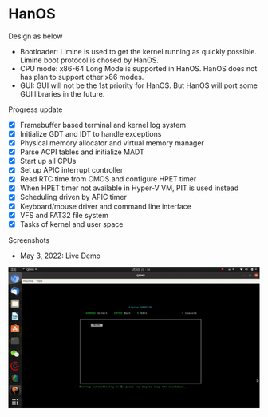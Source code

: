 # HanOS

Design as below

- Bootloader: Limine is used to get the kernel running as quickly possible. Limine boot protocol is chosed by HanOS.
- CPU mode: x86-64 Long Mode is supported in HanOS. HanOS does not has plan to support other x86 modes. 
- GUI: GUI will not be the 1st priority for HanOS. But HanOS will port some GUI libraries in the future.

Progress update
- [x] Framebuffer based terminal and kernel log system
- [x] Initialize GDT and IDT to handle exceptions
- [x] Physical memory allocator and virtual memory manager
- [x] Parse ACPI tables and initialize MADT
- [x] Start up all CPUs
- [x] Set up APIC interrupt controller
- [x] Read RTC time from CMOS and configure HPET timer
- [x] When HPET timer not available in Hyper-V VM, PIT is used instead
- [x] Scheduling driven by APIC timer
- [x] Keyboard/mouse driver and command line interface
- [x] VFS and FAT32 file system 
- [x] Tasks of kernel and user space

Screenshots
- May 3, 2022: Live Demo

![Cool~~~](https://raw.githubusercontent.com/jjwang/HanOS/main/screenshot/0004-demo220503.gif)


